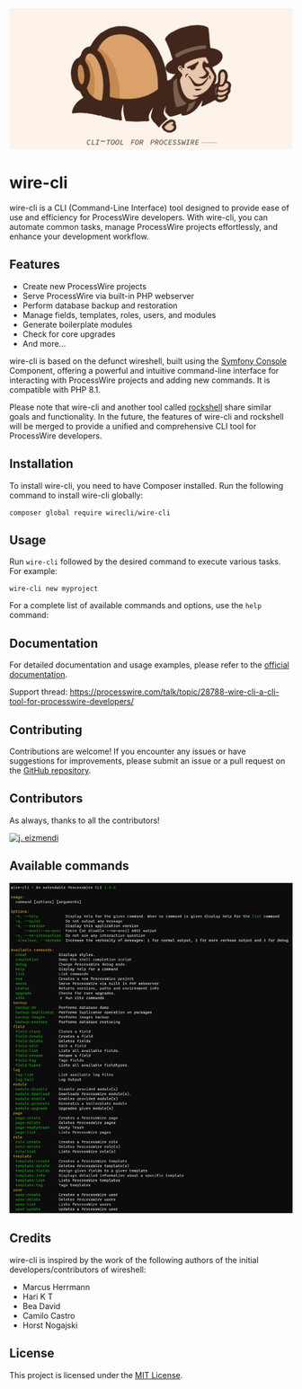 ![wire-cli illustration](https://github.com/wirecli/wire-cli/blob/main/docs/assets/illustration.png?raw=true)

# wire-cli

wire-cli is a CLI (Command-Line Interface) tool designed to provide ease of use and efficiency for ProcessWire developers. With wire-cli, you can automate common tasks, manage ProcessWire projects effortlessly, and enhance your development workflow.

## Features

- Create new ProcessWire projects
- Serve ProcessWire via built-in PHP webserver
- Perform database backup and restoration
- Manage fields, templates, roles, users, and modules
- Generate boilerplate modules
- Check for core upgrades
- And more...

wire-cli is based on the defunct wireshell, built using the [Symfony Console](https://symfony.com/doc/current/components/console.html) Component, offering a powerful and intuitive command-line interface for interacting with ProcessWire projects and adding new commands. It is compatible with PHP 8.1.

Please note that wire-cli and another tool called [rockshell](https://github.com/baumrock/rockshell) share similar goals and functionality. In the future, the features of wire-cli and rockshell will be merged to provide a unified and comprehensive CLI tool for ProcessWire developers.

## Installation

To install wire-cli, you need to have Composer installed. Run the following command to install wire-cli globally:

```
composer global require wirecli/wire-cli
```

## Usage

Run `wire-cli` followed by the desired command to execute various tasks. For example:

```
wire-cli new myproject
```

For a complete list of available commands and options, use the `help` command:

## Documentation

For detailed documentation and usage examples, please refer to the [official documentation](https://github.com/wirecli/wire-cli).

Support thread:
https://processwire.com/talk/topic/28788-wire-cli-a-cli-tool-for-processwire-developers/

## Contributing

Contributions are welcome! If you encounter any issues or have suggestions for improvements, please submit an issue or a pull request on the [GitHub repository](https://github.com/wirecli/wire-cli).

## Contributors

As always, thanks to all the contributors!

<!--GAMFC--><a href="https://github.com/flydev-fr" title="j. eizmendi"><img src="https://avatars.githubusercontent.com/u/11658616?v=4" width="32;" alt="j. eizmendi"/></a><!--GAMFC-END-->


## Available commands

![Commands preview](https://github.com/wirecli/wire-cli/blob/main/docs/assets/capture-cmd.jpg)

## Credits

wire-cli is inspired by the work of the following authors of the initial developers/contributors of wireshell:

- Marcus Herrmann
- Hari K T
- Bea David
- Camilo Castro
- Horst Nogajski

## License

This project is licensed under the [MIT License](LICENSE.md).
